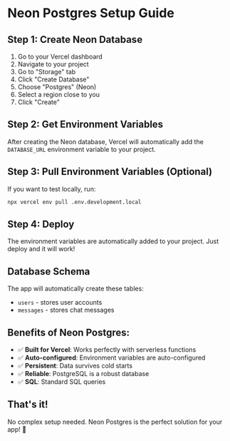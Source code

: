# Neon Postgres Setup Guide

## Step 1: Create Neon Database
1. Go to your Vercel dashboard
2. Navigate to your project
3. Go to "Storage" tab
4. Click "Create Database"
5. Choose "Postgres" (Neon)
6. Select a region close to you
7. Click "Create"

## Step 2: Get Environment Variables
After creating the Neon database, Vercel will automatically add the `DATABASE_URL` environment variable to your project.

## Step 3: Pull Environment Variables (Optional)
If you want to test locally, run:
```bash
npx vercel env pull .env.development.local
```

## Step 4: Deploy
The environment variables are automatically added to your project. Just deploy and it will work!

## Database Schema
The app will automatically create these tables:
- `users` - stores user accounts
- `messages` - stores chat messages

## Benefits of Neon Postgres:
- ✅ **Built for Vercel**: Works perfectly with serverless functions
- ✅ **Auto-configured**: Environment variables are auto-configured
- ✅ **Persistent**: Data survives cold starts
- ✅ **Reliable**: PostgreSQL is a robust database
- ✅ **SQL**: Standard SQL queries

## That's it!
No complex setup needed. Neon Postgres is the perfect solution for your app! 🎉 